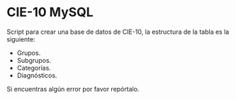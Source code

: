 # CIE-10 MySQL

Script para crear una base de datos de CIE-10, la estructura de la tabla es la siguiente:
- Grupos.
- Subgrupos.
- Categorías.
- Diagnósticos.

Si encuentras algún error por favor repórtalo.
